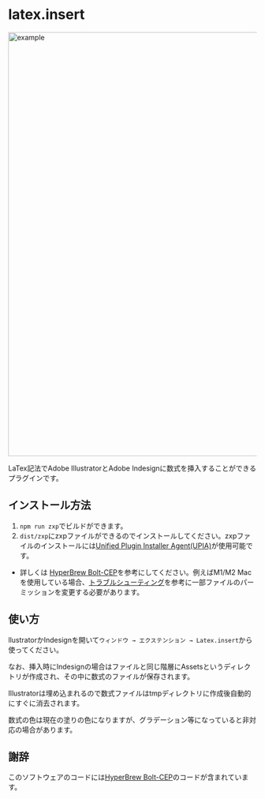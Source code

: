 # latex.insert
<img width="859" alt="example" src="https://github.com/ksatolab-uec/latex-insert/assets/98139555/a16c4361-aebb-4c7f-acea-6fc7e5eeb8be">

LaTex記法でAdobe IllustratorとAdobe Indesignに数式を挿入することができるプラグインです。

## インストール方法

1. `npm run zxp`でビルドができます。
2. `dist/zxp`にzxpファイルができるのでインストールしてください。zxpファイルのインストールには[Unified Plugin Installer Agent(UPIA)](https://helpx.adobe.com/jp/creative-cloud/help/working-from-the-command-line.html)が使用可能です。

* 詳しくは [HyperBrew Bolt-CEP](https://github.com/hyperbrew/bolt-cep)を参考にしてください。例えばM1/M2 Macを使用している場合、[トラブルシューティング](https://github.com/hyperbrew/bolt-cep#misc-troubleshooting)を参考に一部ファイルのパーミッションを変更する必要があります。

## 使い方

llustratorかIndesignを開いて`ウィンドウ → エクステンション → Latex.insert`から使ってください。

なお、挿入時にIndesignの場合はファイルと同じ階層にAssetsというディレクトリが作成され、その中に数式のファイルが保存されます。

Illustratorは埋め込まれるので数式ファイルはtmpディレクトリに作成後自動的にすぐに消去されます。

数式の色は現在の塗りの色になりますが、グラデーション等になっていると非対応の場合があります。

## 謝辞

このソフトウェアのコードには[HyperBrew Bolt-CEP](https://github.com/hyperbrew/bolt-cep)のコードが含まれています。
